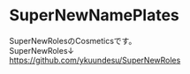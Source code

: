 # SuperNewNamePlates

SuperNewRolesのCosmeticsです。<br>
SuperNewRoles↓<br>
https://github.com/ykuundesu/SuperNewRoles
